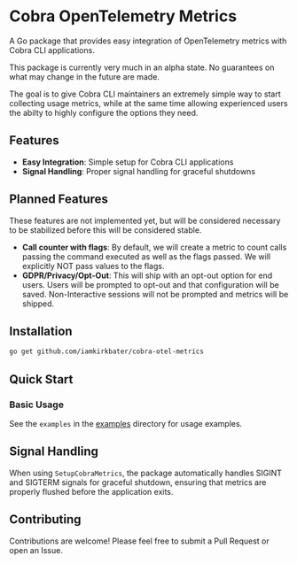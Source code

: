 # Cobra OpenTelemetry Metrics

A Go package that provides easy integration of OpenTelemetry metrics with Cobra CLI applications.

This package is currently very much in an alpha state. No guarantees on what may change in the future are made.

The goal is to give Cobra CLI maintainers an extremely simple way to start collecting usage metrics, while at the same time allowing experienced users the abilty to highly configure the options they need.

## Features

- **Easy Integration**: Simple setup for Cobra CLI applications
- **Signal Handling**: Proper signal handling for graceful shutdowns

## Planned Features
These features are not implemented yet, but will be considered necessary to be stabilized before this will be considered stable.

- **Call counter with flags**: By default, we will create a metric to count calls passing the command executed as well as the flags passed. We will explicitly NOT pass values to the flags.
- **GDPR/Privacy/Opt-Out**: This will ship with an opt-out option for end users. Users will be prompted to opt-out and that configuration will be saved. Non-Interactive sessions will not be prompted and metrics will be shipped.

## Installation

```bash
go get github.com/iamkirkbater/cobra-otel-metrics
```

## Quick Start

### Basic Usage

See the `examples` in the [examples](/examples) directory for usage examples.

## Signal Handling

When using `SetupCobraMetrics`, the package automatically handles SIGINT and SIGTERM signals for graceful shutdown, ensuring that metrics are properly flushed before the application exits.

## Contributing

Contributions are welcome! Please feel free to submit a Pull Request or open an Issue.

